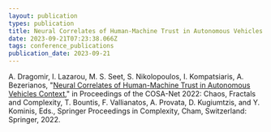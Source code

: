 ```yaml
---
layout: publication
types: publication
title: Neural Correlates of Human-Machine Trust in Autonomous Vehicles Context
date: 2023-09-21T07:23:38.066Z
tags: conference_publications
publication_date: 2023-09-21
---
```

A. Dragomir, I. Lazarou, M. S. Seet, S. Nikolopoulos, I. Kompatsiaris, A. Bezerianos, "[Neural Correlates of Human-Machine Trust in Autonomous Vehicles Context](https://doi.org/10.1007/978-3-031-37404-3_17)," in Proceedings of the COSA-Net 2022: Chaos, Fractals and Complexity, T. Bountis, F. Vallianatos, A. Provata, D. Kugiumtzis, and Y. Kominis, Eds., Springer Proceedings in Complexity, Cham, Switzerland: Springer, 2022.